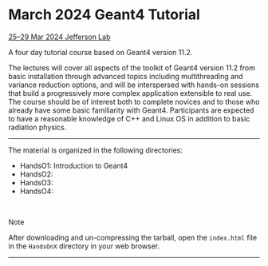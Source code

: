# March 2024 Geant4 Tutorial

[25–29 Mar 2024 Jefferson Lab](https://indico.jlab.org/event/828/)


A four day tutorial course based on Geant4 version 11.2. 

 
The lectures will cover all aspects of the toolkit of Geant4 version 11.2 
from basic installation through advanced topics including multithreading 
and variance reduction options, and will be interspersed with hands-on 
sessions that build a progressively more complex application extensible 
to real use. The course should be of interest both to complete novices 
and to those who already have some basic familiarity with Geant4. 
Participants are expected to have a reasonable knowledge of C++ and 
Linux OS in addition to basic radiation physics.
 
---

The material is organized in the following directories:

- HandsO1: Introduction to Geant4
- HandsO2:
- HandsO3:
- HandsO4:

<br/>

> [!NOTE]
> After downloading and un-compressing the tarball, open the `index.html` file in the `HandsOnX` 
directory in your web browser. 

---
